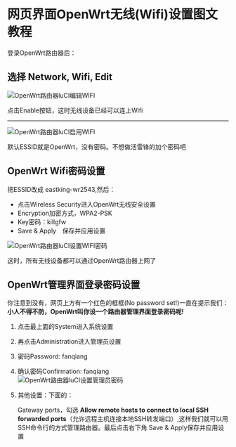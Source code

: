 网页界面OpenWrt无线(Wifi)设置图文教程
================================

登录OpenWrt路由器后：

选择 Network, Wifi, Edit
--------

![OpenWrt路由器luCI编辑WIFI](images/2.4.wifi-edit.png)

点击Enable按钮，这时无线设备已经可以连上Wifi

--------
![OpenWrt路由器luCI启用WIFI](images/2.4.wifi-enable.png)

默认ESSID就是OpenWrt，没有密码。不想做活雷锋的加个密码吧

OpenWrt Wifi密码设置
--------

把ESSID改成 eastking-wr2543,然后：  

- 点击Wireless Security进入OpenWrt无线安全设置
- Encryption加密方式，WPA2-PSK
- Key密码：killgfw
- Save & Apply　保存并应用设置

![OpenWrt路由器luCI设置WIFI密码](images/2.4.wifi-security.png)

这时，所有无线设备都可以通过OpenWrt路由器上网了


OpenWrt管理界面登录密码设置
--------

你注意到没有，网页上方有一个红色的框框(No password set!)一直在提示我们： **小人不得不防，OpenWrt叫你设一个路由器管理界面登录密码呢!**

1. 点击最上面的System进入系统设置
2. 再点击Administration进入管理员设置
3. 密码Password: fanqiang
4. 确认密码Confirmation: fanqiang  
![OpenWrt路由器luCI设置管理员密码](images/2.4.admin-password.png)
5. 其他设置：下面的：

    Gateway ports，勾选 **Allow remote hosts to connect to local SSH forwarded ports**（允许远程主机连接本地SSH转发端口）,这样我们就可以用SSH命令行的方式管理路由器。最后点击右下角 Save & Apply保存并应用设置